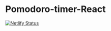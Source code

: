 # Pomodoro-timer-React

[![Netlify Status](https://api.netlify.com/api/v1/badges/e36eafd8-48ff-4e36-9390-e876c8d05481/deploy-status)](https://app.netlify.com/sites/promodro/deploys)
